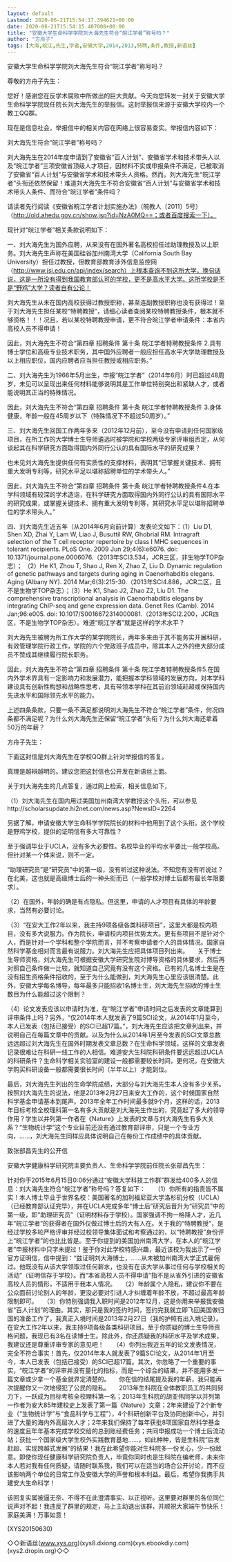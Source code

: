 ```yaml
---
layout: default
Lastmod: 2020-06-21T15:54:17.394621+00:00
date: 2020-06-21T15:54:15.407008+00:00
title: "安徽大学生命科学学院刘大海先生符合“皖江学者”称号吗？"
author: "方舟子"
tags: [大海,皖江,先生,学者,安徽大学,2014,2013,特聘,条件,教授,新语丝]
---
```


安徽大学生命科学学院刘大海先生符合“皖江学者”称号吗？

尊敬的方舟子先生：

您好！感谢您在反学术腐败中所做出的巨大贡献。今天向您转发一封关于安徽大学生命科学学院现任院长刘大海先生的举报信。这封举报信来源于安徽大学校内一个教工QQ群。

现在是信息社会，举报信中的相关内容在网络上很容易查实。举报信内容如下：

刘大海先生符合“皖江学者”称号吗？

刘大海先生在2014年度申请到了安徽省“百人计划”、安徽省学术和技术带头人以及“皖江学者”三项安徽省顶级人才项目，因材料不实或申报条件不满足，已被取消了安徽省“百人计划”与安徽省学术和技术带头人资格。然而，刘大海先生“皖江学者”头衔还依然保留！难道刘大海先生不符合安徽省“百人计划”与安徽省学术和技术带头人条件、而符合“皖江学者”条件吗？

请读者先行阅读《安徽省皖江学者计划实施办法》（皖教人〔2011〕5号）（http://old.ahedu.gov.cn/show.jsp?id=NzA0MQ==；或者百度搜索一下）。

现针对“皖江学者”相关条款说明如下：

一、刘大海先生为国外应聘，从来没有在国外著名高校担任过助理教授及以上职务。刘大海先生声称在美国硅谷加州南湾大学（California South Bay University）担任过教授，但教育部教育涉外信息监控网（http://www.jsj.edu.cn/api/index/search）上根本查询不到这所大学，换句话说，这是一所没有得到我国教育部认可的学校，更不是高水平大学。这所学校是不是“野鸡”大学？读者自有公论！

刘大海先生从未在国内高校获得过教授职称，甚至连副教授职称也没有获得过！至于刘大海先生担任某校“特聘教授”，请细心读者查阅某校特聘教授条件，根本就不够资格！！！况且，若以某校特聘教授申请，更不符合皖江学者申请条件：本省内高校人员不得申请！

因此，刘大海先生不符合“第四章 招聘条件 第十条 皖江学者特聘教授条件 2.具有博士学位和高级专业技术职务，其中国外应聘者一般应担任高水平大学助理教授及以上相应职位，国内应聘者应当担任教授或相应职务。”

二、刘大海先生为1966年5月出生，申报“皖江学者”（2014年6月）时已超过48周岁，未见可以呈现出来任何材料能够说明其是工作单位特别突出和紧缺人才，或者能说明其正当的特殊情况。

因此，刘大海先生不符合“第四章 招聘条件 第十条 皖江学者特聘教授条件 3.身体健康，年龄一般在45周岁以下（特殊情况下不超过50周岁）。”

三、刘大海先生回国工作两年多来（2012年12月前），至今没有申请到任何国家级项目，在所工作的大学博士生导师遴选时被学院和学校两级专家评审组否定，从何谈起其在科学研究方面取得国内外同行公认的具有国际水平的研究成果？

也未见刘大海先生提供任何有实质性的支撑材料，表明其“已掌握关键技术、拥有重大发明专利等，研究水平足以堪称招聘单位的学术带头人。”

因此，刘大海先生不符合“第四章 招聘条件 第十条 皖江学者特聘教授条件4.在本学科领域有较深的学术造诣，在科学研究方面取得国内外同行公认的具有国际水平的研究成果，或掌握关键技术、拥有重大发明专利等，其研究水平足以堪称招聘单位的学术带头人。”

四、刘大海先生近五年（从2014年6月向前计算）发表论文如下：（1）Liu D1, Shen XD, Zhai Y, Lam W, Liao J, Busuttil RW, Ghobrial RM. Intragraft selection of the T cell receptor repertoire by class I MHC sequences in tolerant recipients. PLoS One. 2009 Jun 29;4(6):e6076. doi: 10.1371/journal.pone.0006076.（2013年SCI3.534，JCR三区，非生物学TOP杂志）； （2）He K1, Zhou T, Shao J, Ren X, Zhao Z, Liu D. Dynamic regulation of genetic pathways and targets during aging in Caenorhabditis elegans. Aging (Albany NY). 2014 Mar;6(3):215-30.（2013年SCI4.886，JCR二区，且不是生物学TOP杂志）；（3）He K1, Shao J2, Zhao Z2, Liu D1. The comprehensive transcriptional analysis in Caenorhabditis elegans by integrating ChIP-seq and gene expression data. Genet Res (Camb). 2014 Jan;96:e005. doi: 10.1017/S0016672314000081.（2013年SCI2.200，JCR四区，不是生物学TOP杂志）。难道“皖江学者”就是这样的学术水平？

刘大海先生被聘为所工作大学的某学院院长，两年多来由于其不能务实开展科研，有效管理学院行政工作，学院的六个党政班子成员中，除其本人之外的绝大部分成员不赞成其继续履行院长职务。

因此，刘大海先生不符合“第四章 招聘条件 第十条 皖江学者特聘教授条件5.在国内外学术界具有一定影响力和发展潜力，能把握本学科领域的发展方向，对本学科建设具有创新性构想和战略性思考，具有带领本学科在其前沿领域赶超或保持国内先进水平和国际领先水平的能力。

上述四条条款，只要一条不满足都说明刘大海先生不符合“皖江学者”条件，何况四条都不满足呢？为什么刘大海先生还保留“皖江学者”头衔？为什么刘大海还拿着50万的年薪？

方舟子先生：

下面这封信是刘大海先生在学校QQ群上针对举报信的答复。

真理是越辩越明的。建议您把这封信也公开发在新语丝上面。

关于刘大海先生的几点答复，通过网上检索，相关信息如下，

（1）刘大海先生在国内用过美国加州南湾大学教授这个头衔，可以参见http://scholarsupdate.hi2net.com/news.asp?NewsID=2264

另据了解，申请安徽大学生命科学学院院长的材料中他用到了这个头衔。这个学校是野鸡学校，提供的证明信有多大可靠性？

至于强调毕业于UCLA，没有多大必要性。名校毕业的平均水平要比一般学校高。但针对某一个体来说，则不一定。

“助理研究员”是“研究员”中的第一级，没有听过这种说法。不知您有没有听说过？在北美，这也就是高级博士后的一种头衔而已（一般学校对博士后都有最长年限要求）。

（2）在国外，年龄的确是有点隐私。但这里，申请的人才项目有具体的年龄要求，当然有必要讨论。

（3）“在安大工作2年以来，我主持9项各级各类科研项目”，这里大都是校内项目，没有多大说服力。作为院长，申请校内项目优势太大。更有些项目不是针对个人，而是针对一个学科和整个学院而言，并不考察申请者个人的具体情况。国家自然科学基金相对而言最有说服力。刘大海先生应把具体项目列出来。　　关于博士生导师资格，刘大海先生可根据安徽大学研究生院对博导资格的具体要求，然后再对照自己条件做一比较，就知道自己究竟有没有这个资格。已有的几名博士生是在没有招生资格条件招收的，至于为什么能做到，刘大海先生心里应该很清楚。此外，安徽大学每名博导，每年最多只能招收1名博士生，刘大海先生招收的博士生数目为什么能超过这个限制？

（4）论文发表应该以申请时为准，在“皖江学者”申请时间之后发表的文章能算到评审条件上吗？另外，“仅2014年本人就发表了9篇SCI论文，从2014年1月至今，本人已发表（包括已接受）的SCI已超17篇。”，刘大海先生应该把文章列出来，并说明自己在每篇文章中的贡献。以及为什么从2014年1月至今发表的SCI文章总数远远超过刘大海先生在国外时期发表文章总数？在生命科学领域，这样的文章发表记录很难让在科研一线工作的人相信。难道安大生科院科研条件要远远超过UCLA的科研条件？生命科学相关实验室的建设一般都需要较长时间，更何况，在安徽大学购买科研设备一般都需要很长时间（半年以上）才能到位。

最后，刘大海先生列出的生命学院成绩，大部分与刘大海先生本人没有多少关系。按照刘大海先生的说法，他是2013年2月27日来安大工作的，这个时候国家自然科学基金申请基本到尾声。2013年全年工作时间最多就9个月，这样的话，2013年目标考核全校理科第一名有多大贡献是刘大海先生作出的，究竟起了多大的领导作用？学生以并列第一作者在《Nature》上发表的文章与刘大海先生有多大关系？“生物统计学”这个专业目前还没有通过教育部评审，只是一个专业方向，......，刘大海先生同样应具体说明自己在每份工作成绩中的具体贡献。

致张部昌先生的公开信

安徽大学健康科学研究院主要负责人、生命科学学院前任院长张部昌先生：

针对你于2015年6月15日0:06分通过“安徽大学科技工作群”群发给400多人的信息：刘大海先生符合“皖江学者”称号吗？答复如下：　　（1）你所有的指责皆不属实！本人博士毕业于世界名校：美国著名的加利福尼亚大学洛杉矶分校（UCLA）（已经教育部认证完毕），并在UCLA完成多年“博士后”研究后晋升为“研究员”中的第一级，即“助理研究员”（证明材料存于学校）。国家强调不拘一格降人才，近几年“皖江学者”的获得者在国外仅做过博士后的大有人在。关于我的“特聘教授”，是经过学校多轮严格评审并经过校领导集体面试和考察通过的，以“特聘教授”身份评上“皖江学者”的也比比皆是。至于你提到的美国加州南湾大学，在本人的“皖江学者”申报材料中只字未提过！鉴于你对此学校特感兴趣，最近该校为我出示了一份官方证明信，信中提到：“兹证明刘大海博士，……从未被加州南湾大学正式雇佣过。他既没有从该大学领取过任何薪水，也没有在该大学从事过任何与学校相关的活动”（证明信存于学校）。而“本省高校人员不得申请”指不是从省外引进的安徽省高校人员的情形，不适用于我本人情况。　　（2）年龄属个人隐私，建议你不要在公众面前讨论别人的年龄，更没必要对引进人才纠缠着年龄不放，不超过最高年龄限制即可。　　（3）你特别强调我入职时间是2012年12月，这是你用来举报我安徽省“百人计划”的理由。其实，那只是我的签约时间，签约完我就立即飞回美国做归国的准备工作了，我真正入境时间是2013年2月27日（我的护照有出入境记录）。在安大工作2年以来，我主持9项各级各类科研项目。至于你质疑的博士生导师资格问题，我现已有3名在读博士生。除此外，你还质疑我的科研水平及学术成果，我建议还是尊重评审专家的意见吧！　　（4）你列出我近五年的论文发表情况，完全不符合事实！首先，仅2014年本人就发表了9篇SCI论文，从2014年1月至今，本人已发表（包括已接受）的SCI已超17篇。其次，你忽略了一个重要的事实，“皖江学者”的评审并没有量化的指标，而是一个综合的结果，并不能用多发一篇文章或少拿一个基金就界定清楚的。　　你在信的结尾提及我的年薪，我只能再次提醒你又一次地侵犯了公民的隐私。　　2013年生科院在全体教职员工的共同努力下，一跃成为目标考核全校理科第一名；2013年生科院的胡亚伟同学以并列第一作者为安大85年建校史上发表了第一篇《Nature》文章；2年来建设了2个新专业（“生物统计学”与“食品科学与工程”），4个科研创新平台及协同创新中心，并引进了大量的海内外高层次人才；2年来我们保持了每年获批8项国家自然科学基金的速度且年年基本完成学校交给的总到账经费任务；共同申报成功一个博士后流动站；获批一个国家级大学生校外实践教育基地……，如此种种，皆是生科院“后发赶超、实现跨越式发展”的结果！我在此希望你能对生科院多一份关心，少一份敌意。即使你现任健康科学研究院负责人，毕竟你同时也是生科院在编老师，未来你本人若对我有任何质疑，请随时联系我，我们可以在适当的场合公开讨论，而不应该影响两个单位的日常工作及安徽大学的声誉和根本利益。最后，希望你我携手共建安大生命科学！

该回复实属被逼无奈、不得不在此澄清事实、以正视听。这里要对群里的各位同仁说声对不起！我违反了群里的规定，马上主动退出该群，并顺祝大家端午节快乐！家庭美满！万事如意！

(XYS20150630)

◇◇新语丝(www.xys.org)(xys8.dxiong.com)(xys.ebookdiy.com)(xys2.dropin.org)◇◇

